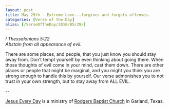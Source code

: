 ```yaml
---
layout: post
title: May 29th - Extreme Love...forgives and forgets offenses.
categories: [Verse of the Day]
alias: [/VerseOfTheDay/2010/05/29/]
---
```


_I Thessalonians 5:22  
Abstain from all appearance of evil._

There are some places, and people, that you just know you should
stay away from. Don't tempt yourself by even thinking about going
there. When those thoughts of evil come in your mind, cast them down.
There are other places or people that might be marginal, and you might
you think you are strong enough to handle this by yourself. Our verse
admonishes you to not trust in your own strength, but to stay away
from ALL EVIL.

 --

<a href=http://jesuseveryday.net>Jesus Every Day</a> is a ministry of <a href=http://rodgersbaptist.net>Rodgers Baptist Church</a> in Garland, Texas.
